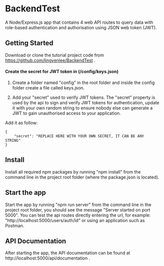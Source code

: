 # BackendTest
A Node/Express.js app that contains 4 web API routes to query data with role-based authentication and authorisation using JSON web token (JWT).

## Getting Started

Download or clone the tutorial project code from https://github.com/lingyenlee/BackendTest .

#### Create the secret for JWT token in (/config/keys.json)

1. Create a folder named "config" in the root folder and inside the config folder create a file called keys.json. 

2. Add your "secret" used to verify JWT tokens. 
The "secret" property is used by the api to sign and verify JWT tokens for authentication, update it with your own random string to ensure nobody else can generate a JWT to gain unauthorised access to your application. 

Add it as follow: 

```
{
    "secret": "REPLACE HERE WITH YOUR OWN SECRET, IT CAN BE ANY STRING"
}
```
## Install

Install all required npm packages by running "npm install" from the command line in the project root folder (where the package.json is located).

## Start the app

Start the app by running "npm run server" from the command line in the project root folder, you should see the message "Server started on port 5000". You can test the api routes directly entering the url, for example: "http://localhost:5000/users/auth/id" or using an application such as Postman.

## API Documentation

After starting the app, the API documentation can be found at http://localhost:5000/api/documentation .






